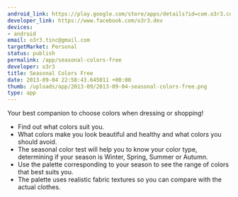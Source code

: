 ```yaml
--- 
android_link: https://play.google.com/store/apps/details?id=com.o3r3.colorswatch.free
developer_link: https://www.facebook.com/o3r3.dev
devices: 
- android
email: o3r3.tinc@gmail.com
targetMarket: Personal
status: publish
permalink: /app/seasonal-colors-free
developer: o3r3
title: Seasonal Colors Free
date: 2013-09-04 22:58:43.645011 +00:00
thumb: /uploads/app/2013-09/2013-09-04-seasonal-colors-free.png
type: app
---
```


Your best companion to choose colors when dressing or shopping!
* Find out what colors suit you.
* What colors make you look beautiful and healthy and what colors you should avoid.
* The seasonal color test will help you to know your color type, determining if your season is Winter, Spring, Summer or Autumn.
* Use the palette corresponding to your season to see the range of colors that best suits you.
* The palette uses realistic fabric textures so you can compare with the actual clothes.

